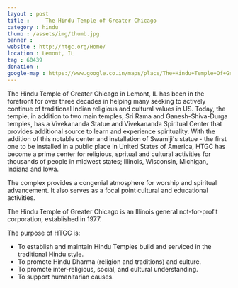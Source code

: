 ```yaml
---
layout : post
title : 	The Hindu Temple of Greater Chicago
category : hindu
thumb : /assets/img/thumb.jpg
banner :
website : http://htgc.org/Home/
location : Lemont, IL
tag : 60439
donation : 
google-map : https://www.google.co.in/maps/place/The+Hindu+Temple+Of+Greater+Chicago/@41.6885315,-88.0044316,17z/data=!3m1!4b1!4m2!3m1!1s0x880e44cf29c05cad:0x7aa44cbe100b7f46?hl=en
---
```


The Hindu Temple of Greater Chicago in Lemont, IL has been in the forefront for over three decades in helping many seeking to actively continue of traditional Indian religious and cultural values in US. Today, the temple, in addition to two main temples, Sri Rama and Ganesh-Shiva-Durga temples, has a Vivekananda Statue and Vivekananda Spiritual Center that provides additional source to learn and experience spirituality. With the addition of this notable center and installation of Swamiji's statue - the first one to be installed in a public place in United States of America, HTGC has become a prime center for religious, spritual and cultural activities for thousands of people in midwest states; Illinois, Wisconsin, Michigan, Indiana and Iowa.


The complex provides a congenial atmosphere for worship and spiritual advancement. It also serves as a focal point cultural and educational activities.

The Hindu Temple of Greater Chicago is an Illinois general not-for-profit corporation, established in 1977.

The purpose of HTGC is:

- To establish and maintain Hindu Temples build and serviced in the traditional Hindu style.
- To promote Hindu Dharma (religion and traditions) and culture.
- To promote inter-religious, social, and cultural understanding.
- To support humanitarian causes.